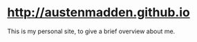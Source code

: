 http://austenmadden.github.io
===================
This is my personal site, to give a brief overview about me. 
